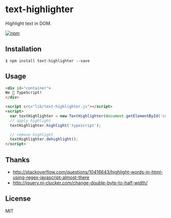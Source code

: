# text-highlighter

Highlight text in DOM.

<a href="https://www.npmjs.com/package/text-highlighter"><img src="https://camo.githubusercontent.com/2e606041a364bc76fa8892f54fec03ef98c608fd/68747470733a2f2f696d672e736869656c64732e696f2f6e706d2f762f736b6577736c696465722e7376673f7374796c653d666c61742d737175617265" alt="npm" data-canonical-src="https://img.shields.io/npm/v/text-highlighter.svg?style=flat-square" style="max-width:100%;"></a>

## Installation

```
$ npm install text-highlighter --save
```

## Usage

```html
<div id="container">
We 💓 TypeScript!
</div>

<script src="lib/text-highlighter.js"></script>
<script>
  var textHighlighter = new TextHighlighter(document.getElementById('container'));
  // apply highlight
  textHighlighter.highlight('typescript');

  // remove highlight
  textHighlighter.dehighlight();
</script>
```

## Thanks

- http://stackoverflow.com/questions/10416643/highlight-words-in-html-using-regex-javascript-almost-there
- http://jquery.nj-clucker.com/change-double-byte-to-half-width/

## License

MIT

